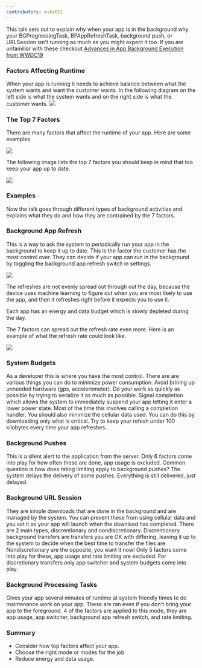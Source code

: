 ```yaml
---
contributors: mike011
---
```


This talk sets out to explain why when your app is in the background why your BGProgressingTask, BPAppRefreshTask, background push, or URLSession isn't running as much as you might expect it too. If you are unfamiliar with these checkout [Advances in App Background Execution from WWDC19](https://developer.apple.com/videos/play/wwdc2019/707/)

<H3>Factors Affecting Runtime</H3>

When your app is running it needs to achieve balance between what the system wants and want the customer wants. In the following diagram on the left side is what the system wants and on the right side is what the customer wants.
![][compare]

<H3>The Top 7 Factors</h3>

There are many factors that affect the runtime of your app. Here are some examples

![][factors]

The following image lists the top 7 factors you should keep in mind that too keep your app up to date.

![][memory]

<H3>Examples</h3>
Now the talk goes through different types of background activities and explains what they do and how they are contrained by the 7 factors.

<h3>Background App Refresh</h3>
This is a way to ask the system to periodically run your app in the background to keep it up to date. This is the factor the customer has the most control over. They can decide if your app can run in the background by toggling the background app refresh switch in settings.

![][toggle]

The refreshes are not evenly spread out through out the day, because the device uses machine learning to figure out when you are most likely to use the app, and then it refreshes right before it expects you to use it.

Each app has an energy and data budget which is slowly depleted during the day.

The 7 factors can spread out the refresh rate even more. Here is an example of what the refresh rate could look like.

![][refresh]


<h3>System Budgets</h3>

As a developer this is where you have the most control. There are are various things you can do to minimize power consumption. Avoid brining up unneeded hardware (gps, accelerometer). Do your work as quickly as possible by trying to serialize it as much as possible. Signal completion which allows the system to immediately suspend your app letting it enter a lower power state. Most of the time this involves calling a completion handler. You should also minimize the cellular data used. You can do this by downloading only what is critical. Try to keep your refesh under 100 kilobytes every time your app refreshes.

<h3>Background Pushes</h3>

This is a silent alert to the application from the server. Only 6 factors come into play for how often these are done, app usage is excluded. Common question is how does rating limiting apply to background pushes? The system delays the delivery of some pushes. Everything is still delivered, just delayed.

<H3>Background URL Session</h3>

They are simple downloads that are done in the background and are managed by the system. You can prevent these from using cellular data and you set it so your app will launch when the download has completed. There are 2 main types, discrentionary and nondiscretionary. Discrentionary background transfers are transfers you are OK with differing, leaving it up to the system to decide when the best time to transfer the files are. Nondiscretionary are the opposite, you want it now! Only 5 factors come into play for these, app usage and rate limiting are excluded. For discretionary transfers only app switcher and system budgets come into play.

<h3>Background Processing Tasks</h3>

Gives your app several minutes of runtime at system friendly times to do maintenance work on your app. These are ran even if you don't bring your app to the foreground. 4 of the factors are applied to this mode, they are app usage, app switcher, background app refresh switch, and rate limiting.

<H3>Summary</H3>

- Consider how top factors affect your app.
- Choose the right mode or modes for the job
- Reduce energy and data usage.

[compare]: ../../../images/notes/wwdc20/10063/bed2.png
[memory]: ../../../images/notes/wwdc20/10063/bed.png
[toggle]: ../../../images/notes/wwdc20/10063/bed3.png
[refresh]: ../../../images/notes/wwdc20/10063/bed4.png
[factors]: ../../../images/notes/wwdc20/10063/bed5.png
